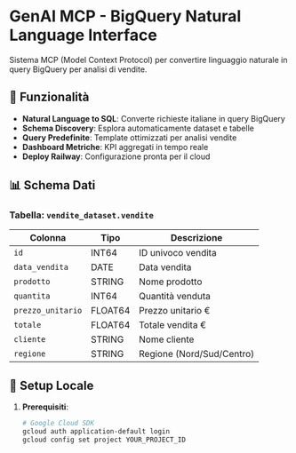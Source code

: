 # GenAI MCP - BigQuery Natural Language Interface

Sistema MCP (Model Context Protocol) per convertire linguaggio naturale in query BigQuery per analisi di vendite.

## 🚀 Funzionalità

- **Natural Language to SQL**: Converte richieste italiane in query BigQuery
- **Schema Discovery**: Esplora automaticamente dataset e tabelle
- **Query Predefinite**: Template ottimizzati per analisi vendite
- **Dashboard Metriche**: KPI aggregati in tempo reale
- **Deploy Railway**: Configurazione pronta per il cloud

## 📊 Schema Dati

### Tabella: `vendite_dataset.vendite`

| Colonna | Tipo | Descrizione |
|---------|------|-------------|
| `id` | INT64 | ID univoco vendita |
| `data_vendita` | DATE | Data vendita |
| `prodotto` | STRING | Nome prodotto |
| `quantita` | INT64 | Quantità venduta |
| `prezzo_unitario` | FLOAT64 | Prezzo unitario €  |
| `totale` | FLOAT64 | Totale vendita € |
| `cliente` | STRING | Nome cliente |
| `regione` | STRING | Regione (Nord/Sud/Centro) |

## 🔧 Setup Locale

1. **Prerequisiti**:
   ```bash
   # Google Cloud SDK
   gcloud auth application-default login
   gcloud config set project YOUR_PROJECT_ID
